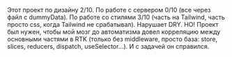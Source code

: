 Этот проект по дизайну 2/10. По работе с сервером 0/10 (все через файл с dummyData). По работе со стилями 3/10 (часть на Tailwind, часть просто css, когда Tailwind не срабатывал). Нарушает DRY. НО! Проект был нужен, чтобы мой мозг до автоматизма довел корреляцию между основными частями в RTK (только без middleware, просто база: store, slices, reducers, dispatch, useSelector...). И с задачей он справился.


